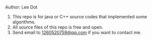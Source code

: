 Author: Lee Dot

1. This repo is for java or C++ source codes that implemented some algorithms.
2. All source files of this repo is free and open.
3. Send email to 1260520759@qq.com if you want to contact me.